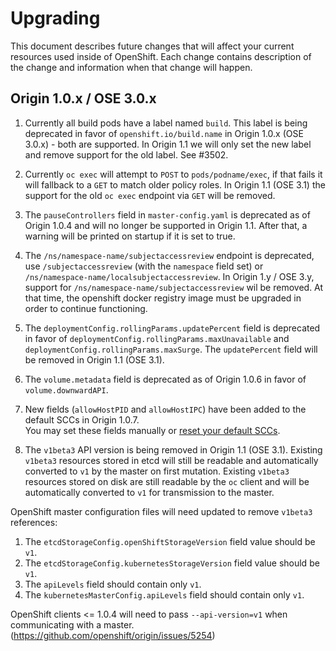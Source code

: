 # Upgrading

This document describes future changes that will affect your current resources used
inside of OpenShift. Each change contains description of the change and information
when that change will happen.


## Origin 1.0.x / OSE 3.0.x

1. Currently all build pods have a label named `build`. This label is being deprecated
  in favor of `openshift.io/build.name` in Origin 1.0.x (OSE 3.0.x) - both are supported.
  In Origin 1.1 we will only set the new label and remove support for the old label.
  See #3502.

1. Currently `oc exec` will attempt to `POST` to `pods/podname/exec`, if that fails it will
  fallback to a `GET` to match older policy roles.  In Origin 1.1 (OSE 3.1) the support for the
  old `oc exec` endpoint via `GET` will be removed.

1. The `pauseControllers` field in `master-config.yaml` is deprecated as of Origin 1.0.4 and will
  no longer be supported in Origin 1.1. After that, a warning will be printed on startup if it
  is set to true.

1. The `/ns/namespace-name/subjectaccessreview` endpoint is deprecated, use `/subjectaccessreview` 
(with the `namespace` field set) or `/ns/namespace-name/localsubjectaccessreview`.  In 
Origin 1.y / OSE 3.y, support for `/ns/namespace-name/subjectaccessreview` wil be removed.
At that time, the openshift docker registry image must be upgraded in order to continue functioning.

1. The `deploymentConfig.rollingParams.updatePercent` field is deprecated in
  favor of `deploymentConfig.rollingParams.maxUnavailable` and
  `deploymentConfig.rollingParams.maxSurge`. The `updatePercent` field will be
  removed  in Origin 1.1 (OSE 3.1).

1. The `volume.metadata` field is deprecated as of Origin 1.0.6 in favor of `volume.downwardAPI`.

1. New fields (`allowHostPID` and `allowHostIPC`) have been added to the default SCCs in Origin 1.0.7.  
You may set these fields manually or [reset your default SCCs](https://docs.openshift.org/latest/admin_guide/manage_scc.html#updating-the-default-security-context-constraints).

1. The `v1beta3` API version is being removed in Origin 1.1 (OSE 3.1).
Existing `v1beta3` resources stored in etcd will still be readable and
automatically converted to `v1` by the master on first mutation. Existing
`v1beta3` resources stored on disk are still readable by the `oc` client
and will be automatically converted to `v1` for transmission to the master.

  OpenShift master configuration files will need updated to remove `v1beta3`
references:

  1. The `etcdStorageConfig.openShiftStorageVersion` field value should be `v1`.
  1. The `etcdStorageConfig.kubernetesStorageVersion` field value should be `v1`.
  1. The `apiLevels` field should contain only `v1`.
  1. The `kubernetesMasterConfig.apiLevels` field should contain only `v1`.

  OpenShift clients <= 1.0.4 will need to pass `--api-version=v1` when communicating with
  a master. (https://github.com/openshift/origin/issues/5254)
